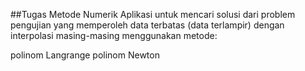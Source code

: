 ##Tugas Metode Numerik
Aplikasi untuk mencari solusi dari problem pengujian yang memperoleh data terbatas (data terlampir) dengan interpolasi masing-masing menggunakan metode:

polinom Langrange
polinom Newton
